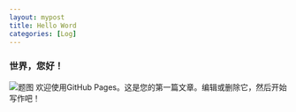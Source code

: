 ```yaml
---
layout: mypost
title: Hello Word
categories: [Log]
---
```


### 世界，您好！ ### 
![题图](001.jpg)
欢迎使用GitHub Pages。这是您的第一篇文章。编辑或删除它，然后开始写作吧！